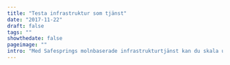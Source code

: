 ```yaml
---
title: "Testa infrastruktur som tjänst"
date: "2017-11-22"
draft: false
tags: ""
showthedate: false
pageimage: ""
intro: "Med Safesprings molnbaserade infrastrukturtjänst kan du skala upp och ner din infrastruktur efter behov. Levereras ifrån säkra datahallar inom landet."
---
```

